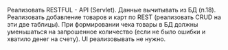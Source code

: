 Реализовать RESTFUL - API (Servlet). Данные вычитывать из БД (п.18). Реализовать добавление товаров и карт по REST (реализовать CRUD на эти две таблицы). При формировании чека товары в БД должны уменьшаться на запрошенное количество (если не было ошибки и хватило денег на счету). UI реализовывать не нужно.